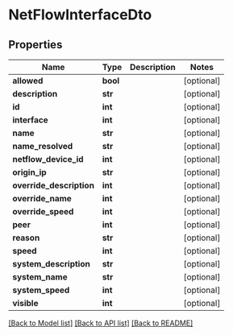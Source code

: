 # NetFlowInterfaceDto

## Properties
Name | Type | Description | Notes
------------ | ------------- | ------------- | -------------
**allowed** | **bool** |  | [optional] 
**description** | **str** |  | [optional] 
**id** | **int** |  | [optional] 
**interface** | **int** |  | [optional] 
**name** | **str** |  | [optional] 
**name_resolved** | **str** |  | [optional] 
**netflow_device_id** | **int** |  | [optional] 
**origin_ip** | **str** |  | [optional] 
**override_description** | **int** |  | [optional] 
**override_name** | **int** |  | [optional] 
**override_speed** | **int** |  | [optional] 
**peer** | **int** |  | [optional] 
**reason** | **str** |  | [optional] 
**speed** | **int** |  | [optional] 
**system_description** | **str** |  | [optional] 
**system_name** | **str** |  | [optional] 
**system_speed** | **int** |  | [optional] 
**visible** | **int** |  | [optional] 

[[Back to Model list]](../README.md#documentation-for-models) [[Back to API list]](../README.md#documentation-for-api-endpoints) [[Back to README]](../README.md)


